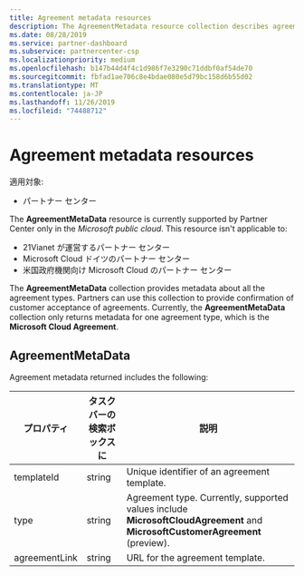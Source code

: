 ```yaml
---
title: Agreement metadata resources
description: The AgreementMetadata resource collection describes agreement types that partners can use to provide confirmation of customer acceptance.
ms.date: 08/28/2019
ms.service: partner-dashboard
ms.subservice: partnercenter-csp
ms.localizationpriority: medium
ms.openlocfilehash: b147b44d4f4c1d986f7e3290c71ddbf0af54de70
ms.sourcegitcommit: fbfad1ae706c8e4bdae080e5d79bc158d6b55d02
ms.translationtype: MT
ms.contentlocale: ja-JP
ms.lasthandoff: 11/26/2019
ms.locfileid: "74488712"
---
```

# <a name="agreement-metadata-resources"></a>Agreement metadata resources

適用対象:

- パートナー センター

The **AgreementMetaData** resource is currently supported by Partner Center only in the *Microsoft public cloud*. This resource isn't applicable to:

- 21Vianet が運営するパートナー センター
- Microsoft Cloud ドイツのパートナー センター
- 米国政府機関向け Microsoft Cloud のパートナー センター

The **AgreementMetaData** collection provides metadata about all the agreement types. Partners can use this collection to provide confirmation of customer acceptance of agreements. Currently, the **AgreementMetaData** collection only returns metadata for one agreement type, which is the **Microsoft Cloud Agreement**.

## <a name="agreementmetadata"></a>AgreementMetaData

Agreement metadata returned includes the following:

| プロパティ      | タスクバーの検索ボックスに               | 説明                                                                       |
|---------------|--------------------|-----------------------------------------------------------------------------------|
| templateId    | string             | Unique identifier of an agreement template.                                       |
| type          | string             | Agreement type. Currently, supported values include **MicrosoftCloudAgreement** and **MicrosoftCustomerAgreement** (preview). |
| agreementLink | string             | URL for the agreement template.                                                    |

